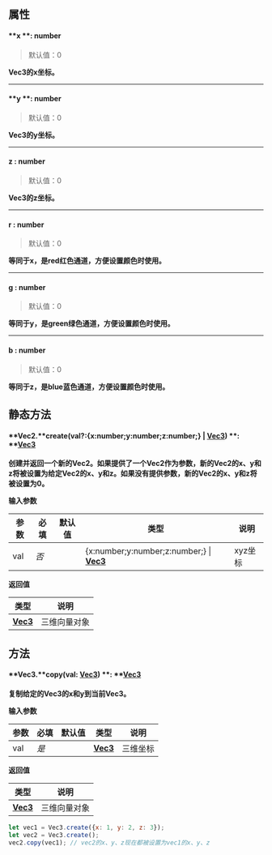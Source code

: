 
## 属性

#### **x **: number
> 默认值：0

**Vec3的x坐标。**

---


#### **y **: number
> 默认值：0

**Vec3的y坐标。**

---


#### **z  <font id="Type">: number</font>**
> 默认值：0

**Vec3的z坐标。**

---


#### **r  <font id="Type">: number</font>**
> 默认值：0

**等同于x，是red红色通道，方便设置颜色时使用。**

---


#### **g  <font id="Type">: number</font>**
> 默认值：0

**等同于y，是green绿色通道，方便设置颜色时使用。**

---


#### **b  <font id="Type">: number</font>**
> 默认值：0

**等同于z，是blue蓝色通道，方便设置颜色时使用。**


## **静态方法**

#### **Vec2.**create(val?:{x:number;y:number;z:number;} | [**Vec3**](https://www.yuque.com/box3lab/api/leixabkuu89lhklr)) **: **[**Vec3**](https://www.yuque.com/box3lab/api/leixabkuu89lhklr)
**创建并返回一个新的Vec2。如果提供了一个Vec2作为参数，新的Vec2的x、y和z将被设置为给定Vec2的x、y和z。如果没有提供参数，新的Vec2的x、y和z将被设置为0。**

**输入参数**

| **参数** | **必填** | **默认值** | **类型** | **说明** |
| --- | --- | --- | --- | --- |
| val | _否_ | | {x:number;y:number;z:number;} &#124; [**Vec3**](https://www.yuque.com/box3lab/api/leixabkuu89lhklr) | xyz坐标 |

**返回值**

| **类型** | **说明** |
| --- | --- |
| [**Vec3**](https://www.yuque.com/box3lab/api/leixabkuu89lhklr) | 三维向量对象 |



## **方法**

#### **Vec3.**copy(val: [**Vec3**](https://www.yuque.com/box3lab/api/leixabkuu89lhklr)) **: **[**Vec3**](https://www.yuque.com/box3lab/api/leixabkuu89lhklr)
**复制给定的Vec3的x和y到当前Vec3。**

**输入参数**

| **参数** | **必填** | **默认值** | **类型** | **说明** |
| --- | --- | --- | --- | --- |
| val | _是_ | | [**Vec3**](https://www.yuque.com/box3lab/api/leixabkuu89lhklr) | 三维坐标 |

**返回值**

| **类型** | **说明** |
| --- | --- |
| [**Vec3**](https://www.yuque.com/box3lab/api/leixabkuu89lhklr) | 三维向量对象 |

```javascript
let vec1 = Vec3.create({x: 1, y: 2, z: 3});
let vec2 = Vec3.create();
vec2.copy(vec1); // vec2的x、y、z现在都被设置为vec1的x、y、z
```
